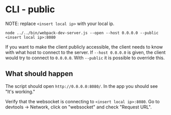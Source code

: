 # CLI - public

NOTE: replace `<insert local ip>` with your local ip.

```shell
node ../../bin/webpack-dev-server.js --open --host 0.0.0.0 --public <insert local ip>:8080
```

If you want to make the client publicly accessible, the client needs to know with what host to connect to the server. If `--host 0.0.0.0` is given, the client would try to connect to `0.0.0.0`. With `--public` it is possible to override this.

## What should happen

The script should open `http://0.0.0.0:8080/`. In the app you should see "It's working."

Verify that the websocket is connecting to `<insert local ip>:8080`. Go to devtools -> Network, click on "websocket" and check "Request URL".
